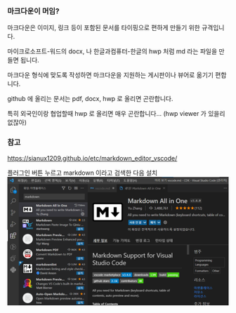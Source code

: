 
### 마크다운이 머임?
마크다운은 이미지, 링크 등이 포함된 문서를 타이핑으로 편하게 만들기 위한 규격입니다.

마이크로소프트-워드의 docx, 나 한글과컴퓨터-한글의 hwp 처럼 md 라는 파일을 만들면 됩니다.

마크다운 형식에 맞도록 작성하면 마크다운을 지원하는 게시판이나 뷰어로 옮기기 편합니다.

github 에 올리는 문서는 pdf, docx, hwp 로 올리면 곤란합니다.

특히 외국인이랑 협업할때 hwp 로 올리면 매우 곤란합니다... (hwp viewer 가 있을리 없잖아)


### 참고

https://sianux1209.github.io/etc/markdown_editor_vscode/


플러그인 버튼 누르고 markdown 이라고 검색한 다음 설치
![](images/1_markdown/1_md.png)
